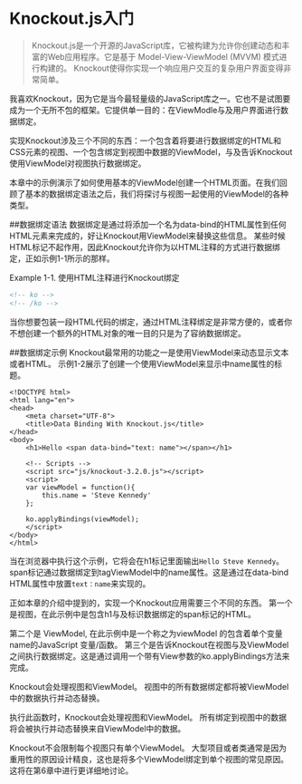 # Knockout.js入门
> Knockout.js是一个开源的JavaScript库，它被构建为允许你创建动态和丰富的Web应用程序。它是基于 Model-View-ViewModel (MVVM) 模式进行构建的。 Knockout使得你实现一个响应用户交互的复杂用户界面变得非常简单。


我喜欢Knockout，因为它是当今最轻量级的JavaScript库之一。它也不是试图要成为一个无所不包的框架。它提供单一目的：在ViewModle与及用户界面进行数据绑定。


实现Knockout涉及三个不同的东西：一个包含着将要进行数据绑定的HTML和CSS元素的视图、一个包含绑定到视图中数据的ViewModel，与及告诉Knockout使用ViewModel对视图执行数据绑定。


本章中的示例演示了如何使用基本的ViewModel创建一个HTML页面。在我们回顾了基本的数据绑定语法之后，我们将探讨与视图一起使用的ViewModel的各种类型。


##数据绑定语法
数据绑定是通过将​添加一个名为data-bind的HTML属性到任何HTML元素来完成的，好让Knockout用ViewModel来替换这些信息。
某些时候HTML标记不起作用，因此Knockout允许你为以HTML注释的方式进行数据绑定，正如示例1-1所示的那样。

Example 1-1. 使用HTML注释进行Knockout绑定
``` html
<!-- ko --> 
<!-- /ko -->
```

当你想要包装一段HTML代码的绑定，通过HTML注释绑定是非常方便的，或者你不想创建一个额外的HTML对象的唯一目的只是为了容纳数据绑定。

##数据绑定示例
Knockout最常用的功能之一是使用ViewModel来动态显示文本或者HTML。
示例1-2展示了创建一个使用ViewModel来显示中name属性的标题。

```
<!DOCTYPE html>
<html lang="en">
<head>
	<meta charset="UTF-8">
	<title>Data Binding With Knockout.js</title>
</head>
<body>
	<h1>Hello <span data-bind="text: name"></span></h1>

	<!-- Scripts -->
	<script src="js/knockout-3.2.0.js"></script>
	<script>
	var viewModel = function(){
		this.name = 'Steve Kennedy'
	};

	ko.applyBindings(viewModel);
	</script>
</body>
</html>
```

当在浏览器中执行这个示例，它将会在h1标记里面输出`Hello Steve Kennedy`。
span标记通过数据绑定到tagViewModel中的name属性。这是通过在data-bind HTML属性中放置`text：name`来实现的。

正如本章的介绍中提到的，实现一个Knockout应用需要三个不同的东西。 第一个是视图，在此示例中是包含h1与及标识数据绑定的span标记的HTML。 

第二个是 ViewModel, 在此示例中是一个称之为viewModel 的包含着单个变量name的JavaScript 变量/函数。
第三个是告诉Knockout在视图与及ViewModel之间执行数据绑定。这是通过调用一个带有View参数的ko.applyBindings方法来完成。

Knockout会处理视图和ViewModel。 视图中的所有数据绑定都将被ViewModel中的数据执行并动态替换。

执行此函数时，Knockout会处理视图和ViewModel。 所有绑定到视图中的数据将会被执行并动态替换来自ViewModel中的数据。

Knockout不会限制每个视图只有单个ViewModel。 大型项目或者类通常是因为重用性的原因设计精良，这也是将多个ViewModel绑定到单个视图的常见原因。 这将在第6章中进行更详细地讨论。